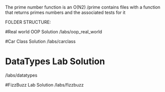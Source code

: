 The prime number function is an O(N2)
/prime contains files with a function that returns primes numbers and the associated tests for it


FOLDER  STRUCTURE:

#Real world OOP Solution
/labs/oop_real_world

#Car Class Solution
/labs/carclass

# DataTypes Lab Solution
/labs/datatypes

#FizzBuzz Lab Solution
/labs/fizzbuzz

#